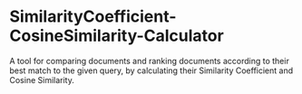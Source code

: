 # SimilarityCoefficient-CosineSimilarity-Calculator
A tool for comparing documents and ranking documents according to their best match to the given query, by calculating their Similarity Coefficient and Cosine Similarity.
